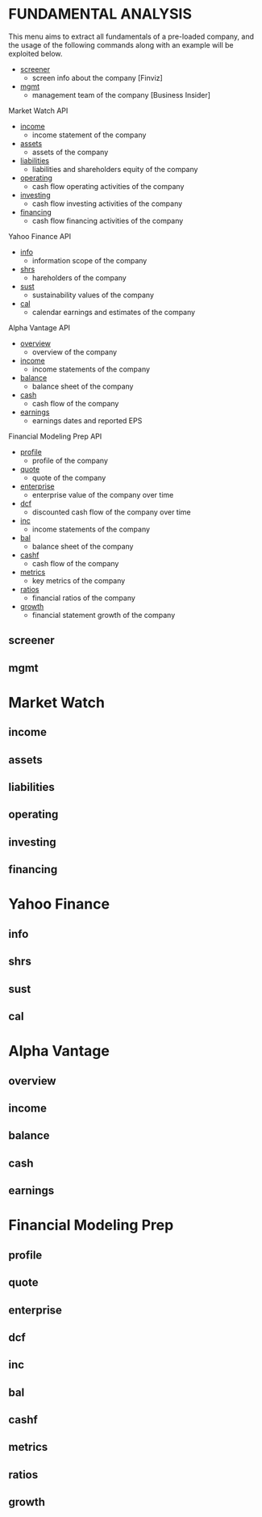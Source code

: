 # FUNDAMENTAL ANALYSIS

This menu aims to extract all fundamentals of a pre-loaded company, and the usage of the following commands along with an example will be exploited below.

  * [screener](#screener)    
    - screen info about the company [Finviz]
  * [mgmt](#mgmt)
    - management team of the company [Business Insider]

Market Watch API
  * [income](#income)
    - income statement of the company
  * [assets](#assets)
    - assets of the company
  * [liabilities](#liabilities)   
    - liabilities and shareholders equity of the company
  * [operating](#operating)
    - cash flow operating activities of the company
  * [investing](#investing)
    - cash flow investing activities of the company
  * [financing](#financing)
    - cash flow financing activities of the company

Yahoo Finance API
  * [info](#info)
    - information scope of the company
  * [shrs](#shrs)
    - hareholders of the company
  * [sust](#sust)
    - sustainability values of the company
  * [cal](#cal)
    - calendar earnings and estimates of the company

Alpha Vantage API
  * [overview](#overview)
    - overview of the company
  * [income](#income)
    - income statements of the company
  * [balance](#balance)
    - balance sheet of the company
  * [cash](#cash)
    - cash flow of the company
  * [earnings](#earnings)
    - earnings dates and reported EPS

Financial Modeling Prep API
  * [profile](#profile)       
    - profile of the company
  * [quote](#quote)
    - quote of the company
  * [enterprise](#enterprise)
    - enterprise value of the company over time
  * [dcf](#dcf)
    - discounted cash flow of the company over time
  * [inc](#inc)
    - income statements of the company
  * [bal](#bal)
    - balance sheet of the company
  * [cashf](#cashf)
    - cash flow of the company
  * [metrics](#metrics)
    - key metrics of the company
  * [ratios](#ratios)
    - financial ratios of the company
  * [growth](#growth)
    - financial statement growth of the company
    
## screener <a name="screener"></a>

## mgmt <a name="mgmt"></a>

# Market Watch

## income <a name="income"></a>

## assets <a name="assets"></a>

## liabilities <a name="liabilities"></a>

## operating <a name="operating"></a>

## investing <a name="investing"></a>

## financing <a name="financing"></a>

# Yahoo Finance

## info <a name="info"></a>

## shrs <a name="shrs"></a>

## sust <a name="sust"></a>

## cal <a name="cal"></a>

# Alpha Vantage

## overview <a name="overview"></a>

## income <a name="income"></a>

## balance <a name="balance"></a>

## cash <a name="cash"></a>

## earnings <a name="earnings"></a>

# Financial Modeling Prep

## profile <a name="profile"></a>

## quote <a name="quote"></a>

## enterprise <a name="enterprise"></a>

## dcf <a name="dcf"></a>

## inc <a name="inc"></a>

## bal <a name="bal"></a>

## cashf <a name="cashf"></a>

## metrics <a name="metrics"></a>

## ratios <a name="ratios"></a>

## growth <a name="growth"></a>


